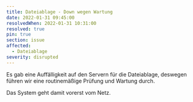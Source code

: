 ```yaml
---
title: Dateiablage - Down wegen Wartung
date: 2022-01-31 09:45:00
resolvedWhen: 2022-01-31 10:31:00
resolved: true
pin: true
section: issue
affected:
  - Dateiablage
severity: disrupted
---
```


Es gab eine Auffälligkeit auf den Servern für die Dateiablage,
deswegen führen wir eine routinemäßige Prüfung und Wartung durch.

Das System geht damit vorerst vom Netz.

